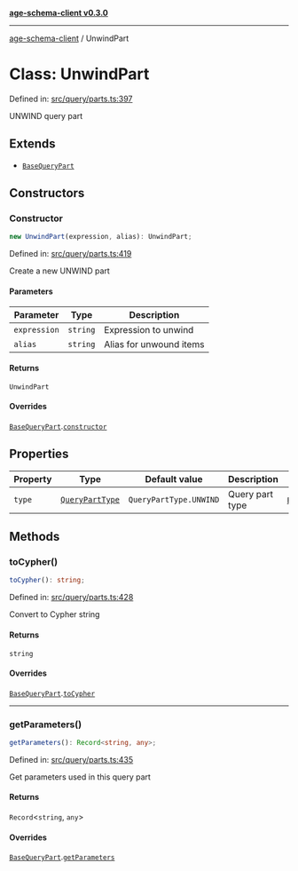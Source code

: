[**age-schema-client v0.3.0**](../index.md)

***

[age-schema-client](/ageSchemaClient/api-generated/index.md) / UnwindPart

# Class: UnwindPart

Defined in: [src/query/parts.ts:397](https://github.com/standardbeagle/ageSchemaClient/blob/main/src/query/parts.ts#L397)

UNWIND query part

## Extends

- [`BaseQueryPart`](/ageSchemaClient/api-generated/classes/BaseQueryPart.md)

## Constructors

### Constructor

```ts
new UnwindPart(expression, alias): UnwindPart;
```

Defined in: [src/query/parts.ts:419](https://github.com/standardbeagle/ageSchemaClient/blob/main/src/query/parts.ts#L419)

Create a new UNWIND part

#### Parameters

| Parameter | Type | Description |
| ------ | ------ | ------ |
| `expression` | `string` | Expression to unwind |
| `alias` | `string` | Alias for unwound items |

#### Returns

`UnwindPart`

#### Overrides

[`BaseQueryPart`](/ageSchemaClient/api-generated/classes/BaseQueryPart.md).[`constructor`](/ageSchemaClient/api-generated/classes/BaseQueryPart.md#constructor)

## Properties

| Property | Type | Default value | Description | Overrides | Defined in |
| ------ | ------ | ------ | ------ | ------ | ------ |
| <a id="type"></a> `type` | [`QueryPartType`](/ageSchemaClient/api-generated/enumerations/QueryPartType.md) | `QueryPartType.UNWIND` | Query part type | [`BaseQueryPart`](/ageSchemaClient/api-generated/classes/BaseQueryPart.md).[`type`](/ageSchemaClient/api-generated/classes/BaseQueryPart.md#type) | [src/query/parts.ts:401](https://github.com/standardbeagle/ageSchemaClient/blob/main/src/query/parts.ts#L401) |

## Methods

### toCypher()

```ts
toCypher(): string;
```

Defined in: [src/query/parts.ts:428](https://github.com/standardbeagle/ageSchemaClient/blob/main/src/query/parts.ts#L428)

Convert to Cypher string

#### Returns

`string`

#### Overrides

[`BaseQueryPart`](/ageSchemaClient/api-generated/classes/BaseQueryPart.md).[`toCypher`](/ageSchemaClient/api-generated/classes/BaseQueryPart.md#tocypher)

***

### getParameters()

```ts
getParameters(): Record<string, any>;
```

Defined in: [src/query/parts.ts:435](https://github.com/standardbeagle/ageSchemaClient/blob/main/src/query/parts.ts#L435)

Get parameters used in this query part

#### Returns

`Record`\<`string`, `any`\>

#### Overrides

[`BaseQueryPart`](/ageSchemaClient/api-generated/classes/BaseQueryPart.md).[`getParameters`](/ageSchemaClient/api-generated/classes/BaseQueryPart.md#getparameters)
